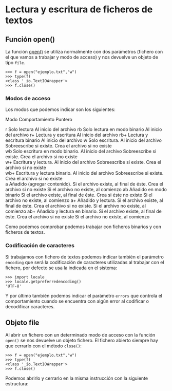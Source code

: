# Lectura y escritura de ficheros de textos

## Función open()

La función [open()](https://docs.python.org/3.4/library/functions.html#open) se utiliza normalmente con dos parámetros (fichero con el que vamos a trabajar y modo de acceso) y nos devuelve un objeto de tipo `file`.

	>>> f = open("ejemplo.txt","w")
	>>> type(f)
	<class '_io.TextIOWrapper'>
	>>> f.close()

### Modos de acceso

Los modos que podemos indicar son los siguientes:

Modo    Comportamiento 					Puntero



r 		Solo lectura 					Al inicio del archivo
rb 		Solo lectura en modo binario 	Al inicio del archivo
r+ 		Lectura y escritura 			Al inicio del archivo
rb+ 	Lectura y escritura binario 	Al inicio del archivo
w 		Solo escritura. 				Al inicio del archivo
		Sobreescribe si existe. 
		Crea el archivo si no existe 	
wb 		Solo escritura en modo binario. Al inicio del archivo
		Sobreescribe si existe. 
		Crea el archivo si no existe 	
w+ 		Escritura y lectura. 			Al inicio del archivo
		Sobreescribe si existe. 
		Crea el archivo si no existe 	
wb+ 	Escritura y lectura binario. 	Al inicio del archivo
		Sobreescribe si existe. 
		Crea el archivo si no existe 	
a 		Añadido (agregar contenido).	Si el archivo existe, al final de éste. 
		Crea el archivo si no existe 	Si el archivo no existe, al comienzo 
ab 		Añadido en modo binario 		Si el archivo existe, al final de éste. 
		Crea si éste no existe 			Si el archivo no existe, al comienzo
a+ 		Añadido y lectura. 				Si el archivo existe, al final de éste.
		Crea el archivo si no existe. 	Si el archivo no existe, al comienzo
ab+ 	Añadido y lectura en binario. 	Si el archivo existe, al final de éste.
		Crea el archivo si no existe 	Si el archivo no existe, al comienzo

Como podemos comprobar podemos trabajar con ficheros binarios y con ficheros de textos.

### Codificación de caracteres

Si trabajamos con fichero de textos podemos indicar también el parámetro `encoding` que será la codificación de caracteres utilizadas al trabajar con el fichero, por defecto se usa la indicada en el sistema:

	>>> import locale
	>>> locale.getpreferredencoding()
	'UTF-8'

Y por último también podemos indicar el parámetro `errors` que controla el comportamiento cuando se encuentra con algún error al codificar o decodificar caracteres.

## Objeto file

Al abrir un fichero con un determinado modo de acceso con la función `open()` se nos devuelve un objeto fichero. El fichero abierto siempre hay que cerrarlo con el método `close()`:

	>>> f = open("ejemplo.txt","w")
	>>> type(f)
	<class '_io.TextIOWrapper'>
	>>> f.close()

Podemos abrirlo y cerrarlo en la misma instrucción con la siguiente estructura:

